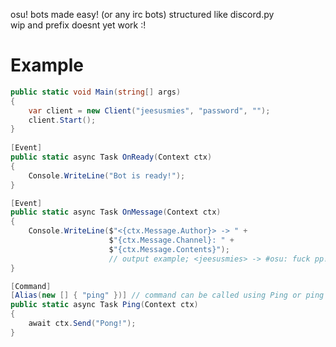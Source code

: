 osu! bots made easy! (or any irc bots)
structured like discord.py  
wip and prefix doesnt yet work :!

# Example
```cs
public static void Main(string[] args)
{
    var client = new Client("jeesusmies", "password", "");
    client.Start();
}
    
[Event]
public static async Task OnReady(Context ctx)
{
    Console.WriteLine("Bot is ready!");
}

[Event]
public static async Task OnMessage(Context ctx)
{
    Console.WriteLine($"<{ctx.Message.Author}> -> " +
                      $"{ctx.Message.Channel}: " +
                      $"{ctx.Message.Contents}");
                      // output example; <jeesusmies> -> #osu: fuck pp!
}

[Command]
[Alias(new [] { "ping" })] // command can be called using Ping or ping
public static async Task Ping(Context ctx) 
{
    await ctx.Send("Pong!");
}
```

